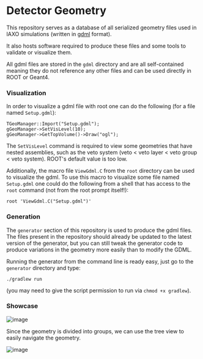 # Detector Geometry

This repository serves as a database of all serialized geometry files used in IAXO simulations (written in [gdml](https://indico.cern.ch/event/408139/contributions/979922/attachments/815913/1118019/GDML_CHEP06.pdf) format).

It also hosts software required to produce these files and some tools to validate or visualize them.

All gdml files are stored in the `gdml` directory and are all self-contained meaning they do not reference any other files and can be used directly in ROOT or Geant4.

### Visualization

In order to visualize a gdml file with root one can do the following (for a file named `Setup.gdml`):

```
TGeoManager::Import("Setup.gdml");
gGeoManager->SetVisLevel(10);
gGeoManager->GetTopVolume()->Draw("ogl");
```

The `SetVisLevel` command is required to view some geometries that have nested assemblies, such as the veto system (veto < veto layer < veto group < veto system). ROOT's default value is too low.

Additionally, the macro file `ViewGdml.C` from the `root` directory can be used to visualize the gdml. To use this macro to visualize some file named `Setup.gdml` one could do the following from a shell that has access to the `root` command (not from the root prompt itself!):

```
root 'ViewGdml.C("Setup.gdml")'
```

### Generation

The `generator` section of this repository is used to produce the gdml files. The files present in the repository should already be updated to the latest version of the generator, but you can still tweak the generator code to produce variations in the geometry more easily than to modify the GDML.

Running the generator from the command line is ready easy, just go to the `generator` directory and type:

```
./gradlew run
```

(you may need to give the script permission to run via `chmod +x gradlew`).

### Showcase

![image](https://user-images.githubusercontent.com/35803280/158363274-5b60f45a-3c72-430a-bec7-19b0b18e42a9.png)

Since the geometry is divided into groups, we can use the tree view to easily navigate the geometry.

![image](https://user-images.githubusercontent.com/35803280/158363294-0a850d7a-1d6c-4949-a195-0d91de79bc8e.png)
